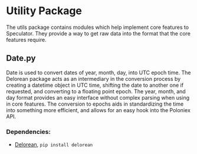 # Utility Package
The utils package contains modules which help implement core features to Speculator.  They provide a way to get raw data into the format that the core features require.

## Date.py
Date is used to convert dates of year, month, day, into UTC epoch time.
The Delorean package acts as an intermediary in the conversion process by creating a datetime object in UTC time, shifting the date to another one if requested, and converting to a floating point epoch.  The year, month, and day format provides an easy interface without complex parsing when using in core features.  The conversion to epochs aids in standardizing the time into something more efficient, and allows for an easy hook into the Poloniex API.

### Dependencies:
* [Delorean](http://delorean.readthedocs.io/en/latest/install.html), ` pip install delorean `
